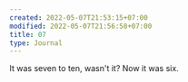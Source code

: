 ```yaml
---
created: 2022-05-07T21:53:15+07:00
modified: 2022-05-07T21:56:58+07:00
title: 07
type: Journal
---
```


It was seven to ten, wasn't it? Now it was six.
